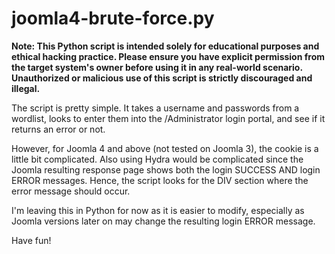 # joomla4-brute-force.py

**Note: This Python script is intended solely for educational purposes and ethical hacking practice. Please ensure you have explicit permission from the target system's owner before using it in any real-world scenario. Unauthorized or malicious use of this script is strictly discouraged and illegal.**

The script is pretty simple. It takes a username and passwords from a wordlist, looks to enter them into the /Administrator login portal, and see if it returns an error or not.

However, for Joomla 4 and above (not tested on Joomla 3), the cookie is a little bit complicated. Also using Hydra would be complicated since the Joomla resulting response page shows both the login SUCCESS AND login ERROR messages.
Hence, the script looks for the DIV section where the error message should occur.

I'm leaving this in Python for now as it is easier to modify, especially as Joomla versions later on may change the resulting login ERROR message.

Have fun!
